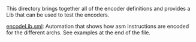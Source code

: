 This directory brings together all of the encoder definitions and
provides a Lib that can be used to test the encoders.

[encodeLib.sml](encodeLib.sml):
Automation that shows how asm instructions are encoded for the
different archs. See examples at the end of the file.
